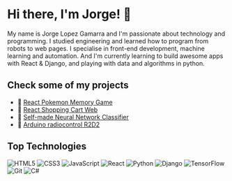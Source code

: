 # Hi there, I'm Jorge! 👋

My name is Jorge Lopez Gamarra and I'm passionate about technology and programming. I studied engineering and learned how to program from robots to web pages. I specialise in front-end development, machine learning and automation. And I'm currently learning to build awesome apps with React & Django, and playing with data and algorithms in python.
<!--
**JorgeLg3/JorgeLg3** is a ✨ _special_ ✨ repository because its `README.md` (this file) appears on your GitHub profile.

Here are some ideas to get you started:

- 🔭 I’m currently working on ...
- 🌱 I’m currently learning ...
- 👯 I’m looking to collaborate on ...
- 🤔 I’m looking for help with ...
- 💬 Ask me about ...
- 📫 How to reach me: ...
- 😄 Pronouns: ...
- ⚡ Fun fact: ...
-->

## Check some of my projects
- :space_invader: [React Pokemon Memory Game](https://jorgelg3.github.io/TheOdinProject/016-memory-card/build/)
- :handbag: [React Shopping Cart Web](https://jorgelg3.github.io/TheOdinProject/017-shopping-cart/build/)
- :microscope: [Self-made Neural Network Classifier](https://github.com/JorgeLg3/NN-Legume-sorter/blob/main/training_NN.ipynb)
- :wrench: [Arduino radiocontrol R2D2](http://dyor.roboticafacil.es/en/english-r2d2-dyor/)

## Top Technologies

![HTML5](https://img.shields.io/badge/html5-%23E34F26.svg?style=for-the-badge&logo=html5&logoColor=white)
![CSS3](https://img.shields.io/badge/css3-%231572B6.svg?style=for-the-badge&logo=css3&logoColor=white)
![JavaScript](https://img.shields.io/badge/javascript-%23323330.svg?style=for-the-badge&logo=javascript&logoColor=%23F7DF1E)
![React](https://img.shields.io/badge/react-%2320232a.svg?style=for-the-badge&logo=react&logoColor=%2361DAFB)
![Python](https://img.shields.io/badge/python-3670A0?style=for-the-badge&logo=python&logoColor=ffdd54)
![Django](https://img.shields.io/badge/django-%23092E20.svg?style=for-the-badge&logo=django&logoColor=white)
![TensorFlow](https://img.shields.io/badge/TensorFlow-%23FF6F00.svg?style=for-the-badge&logo=TensorFlow&logoColor=white)
![Git](https://img.shields.io/badge/git-%23F05033.svg?style=for-the-badge&logo=git&logoColor=white)
![C#](https://img.shields.io/badge/c%23-%23239120.svg?style=for-the-badge&logo=c-sharp&logoColor=white)


